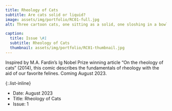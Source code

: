 ```yaml
---
title: Rheology of Cats
subtitle: Are cats solid or liquid? 
image: assets/img/portfolio/RC01-full.jpg
alt: Three cartoon cats, one sitting as a solid, one sloshing in a bowl as lliquid, and one stretching it's body across the page in loops.

caption:
  title: Issue \#1
  subtitle: Rheology of Cats
  thumbnail: assets/img/portfolio/RC01-thumbnail.jpg
---
```

Inspired by M.A. Fardin’s Ig Nobel Prize winning article “On the rheology of cats” (2014), this comic describes the fundamentals of rheology with the aid of our favorite felines. Coming August 2023.

{:.list-inline}
- Date: August 2023
- Title: Rheology of Cats
- Issue: 1

